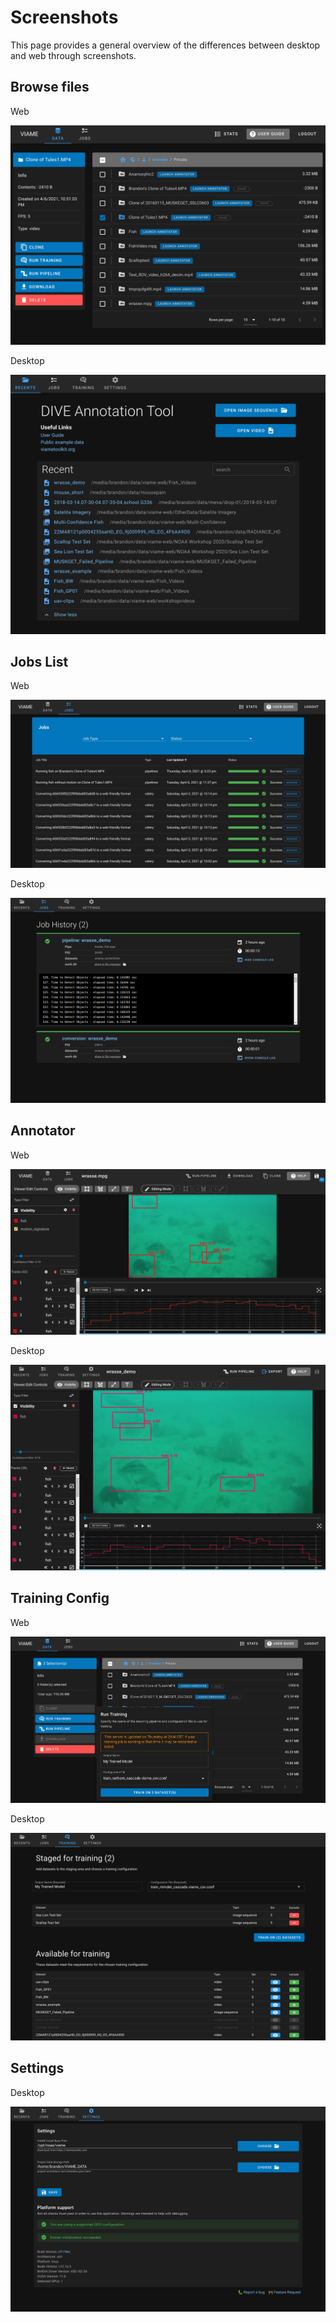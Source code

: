# Screenshots

This page provides a general overview of the differences between desktop and web through screenshots.

## Browse files

Web

![Browse Web](images/General/web-browse.png)

Desktop

![Browse Desktop](images/General/desktop-browse.png)

## Jobs List

Web

![Jobs Web](images/General/web-jobs.png)

Desktop

![Jobs Desktop](images/General/desktop-jobs.png)

## Annotator

Web

![Annotator Web](images/General/web-annotator.png)

Desktop

![Annotator Desktop](images/General/desktop-annotator.png)

## Training Config

Web

![Train Web](images/General/web-train.png)

Desktop

![Train Desktop](images/General/desktop-train.png)

## Settings

Desktop

![Settings Desktop](images/General/desktop-settings.png)
